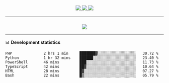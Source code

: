 <h3 align="center">
  <a href="https://github.com/hwalker928">
      <img src="https://img.shields.io/github/followers/hwalker928?label=Followers&style=for-the-badge&color=lightblue">
  </a>
  <a href="https://harryw.link/discord" alt="Discord">
      <img src="https://img.shields.io/discord/738451951758606336?label=discord&style=for-the-badge&color=lightblue"/>
  </a>
  <a href="https://harryw.link/sparked" alt="Sparked Host">
      <img src="https://img.shields.io/static/v1?label=Sponsor&message=Sparked%20Host&color=yellow&style=for-the-badge"/>
  </a>
</h3>

<hr>


<h3 align="center">
  <a href="https://github.com/hwalker928">
      <img src="https://github-profile-trophy.vercel.app/?username=hwalker928&no-bg=true&no-frame=true">
  </a>
</h3>


<hr>

📊 **Development statistics**

<!--START_SECTION:waka-->

```text
PHP              2 hrs 1 min     ███████▓░░░░░░░░░░░░░░░░░   30.72 %
Python           1 hr 32 mins    ██████░░░░░░░░░░░░░░░░░░░   23.40 %
PowerShell       46 mins         ███░░░░░░░░░░░░░░░░░░░░░░   11.73 %
TypeScript       42 mins         ██▓░░░░░░░░░░░░░░░░░░░░░░   10.64 %
HTML             28 mins         █▓░░░░░░░░░░░░░░░░░░░░░░░   07.27 %
Bash             22 mins         █▒░░░░░░░░░░░░░░░░░░░░░░░   05.79 %
```

<!--END_SECTION:waka-->
